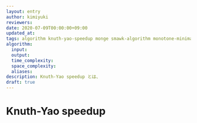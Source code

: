 ```yaml
---
layout: entry
author: kimiyuki
reviewers:
date: 2020-07-09T00:00:00+09:00
updated_at:
tags: algorithm knuth-yao-speedup monge smawk-algorithm monotone-minima
algorithm:
  input:
  output:
  time_complexity:
  space_complexity:
  aliases:
description: Knuth-Yao speedup とは、
draft: true
---
```


# Knuth-Yao speedup
